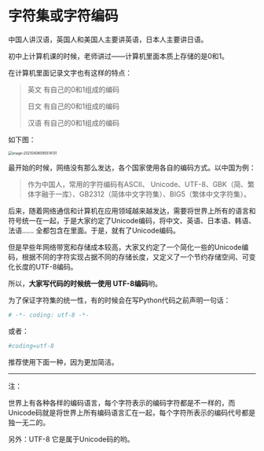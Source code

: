 # 字符集或字符编码



中国人讲汉语，英国人和美国人主要讲英语，日本人主要讲日语。

初中上计算机课的时候，老师讲过——计算机里面本质上存储的是0和1。

在计算机里面记录文字也有这样的特点：

> 英文   有自己的0和1组成的编码
>
> 日文  有自己的0和1组成的编码
>
> 汉语  有自己的0和1组成的编码

如下图：

<img src="../images/image-20210406095514131.png" alt="image-20210406095514131" style="zoom:50%;" />

最开始的时候，网络没有那么发达，各个国家使用各自的编码方式。以中国为例：

> 作为中国人，常用的字符编码有ASCII、 Unicode、UTF-8、GBK（简、繁体字融于一库）、GB2312（简体中文字符集）、BIG5（繁体中文字符集）。

后来，随着网络通信和计算机在应用领域越来越发达，需要将世界上所有的语言和符号统一在一起，于是大家约定了Unicode编码，将中文、英语、日本语、韩语、法语...... 全都包含在里面。于是，就有了Unicode编码。

但是早些年网络带宽和存储成本较高，大家又约定了一个简化一些的Unicode编码，根据不同的字符实现占据不同的存储长度，又定义了一个节约存储空间、可变化长度的UTF-8编码。

所以，**大家写代码的时候统一使用 UTF-8编码**哟。

为了保证字符集的统一性，有的时候会在写Python代码之前声明一句话：

```python
# -*- coding: utf-8 -*-
```

或者：

```python
#coding=utf-8
```



推荐使用下面一种，因为更加简洁。



****

注：

世界上有各种各样的编码语言，每个字符表示的编码字符都是不一样的，而Unicode码就是将世界上所有编码语言汇在一起，每个字符所表示的编码代号都是独一无二的。

另外：UTF-8 它是属于Unicode码的哟。